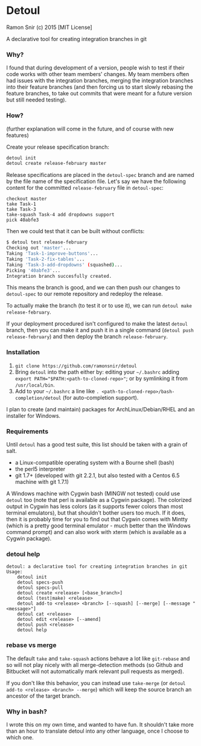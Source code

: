 # Detoul

Ramon Snir (c) 2015 [MIT License]

A declarative tool for creating integration branches in git

### Why?

I found that during development of a version, people wish to test if their code works with other team members' changes. My team members often had issues with the integration branches, merging the integration branches into their feature branches (and then forcing us to start slowly rebasing the feature branches, to take out commits that were meant for a future version but still needed testing).

### How?

(further explanation will come in the future, and of course with new features)

Create your release specification branch:
```sh
detoul init
detoul create release-february master
```

Release specifications are placed in the `detoul-spec` branch and are named by the file name of the specification file. Let's say we have the following content for the committed `release-february` file in `detoul-spec`:
```
checkout master
take Task-1
take Task-3
take-squash Task-4 add dropdowns support
pick 40abfe3
```

Then we could test that it can be built without conflicts:
```sh
$ detoul test release-february
Checking out 'master'...
Taking 'Task-1-improve-buttons'...
Taking 'Task-2-fix-tables'...
Taking 'Task-3-add-dropdowns' (squashed)...
Picking '40abfe3'...
Integration branch succesfully created.
```

This means the branch is good, and we can then push our changes to `detoul-spec` to our remote repository and redeploy the release.

To actually make the branch (to test it or to use it), we can run `detoul make release-february`.

If your deployment procedured isn't configured to make the latest `detoul` branch, then you can make it and push it in a single command (`detoul push release-february`) and then deploy the branch `release-february`.

### Installation

1. `git clone https://github.com/ramonsnir/detoul`
2. Bring `detoul` into the path either by: editing your `~/.bashrc` adding `export PATH="$PATH:<path-to-cloned-repo>"`; or by symlinking it from `/usr/local/bin`.
3. Add to your `~/.bashrc` a line like `. <path-to-cloned-repo>/bash-completion/detoul` (for auto-completion support).

I plan to create (and maintain) packages for ArchLinux/Debian/RHEL and an installer for Windows.

### Requirements

Until `detoul` has a good test suite, this list should be taken with a grain of salt.

* a Linux-compatible operating system with a Bourne shell (bash)
* the perl5 interpreter
* git 1.7+ (developed with git 2.2.1, but also tested with a Centos 6.5 machine with git 1.7.1)

A Windows machine with Cygwin bash (MINGW not tested) could use `detoul` too (note that perl is available as a Cygwin package). The colorized output in Cygwin has less colors (as it supports fewer colors than most terminal emulators), but that shouldn't bother users too much. If it does, then it is probably time for you to find out that Cygwin comes with Mintty (which is a pretty good terminal emulator - much better than the Windows command prompt) and can also work with xterm (which is available as a Cygwin package).

### detoul help

```
detoul: a declarative tool for creating integration branches in git
Usage:
    detoul init
    detoul specs-push
    detoul specs-pull
    detoul create <release> [<base_branch>]
    detoul (test|make) <release>
    detoul add-to <release> <branch> [--squash] [--merge] [--message "<message>"]
    detoul cat <release>
    detoul edit <release> [--amend]
    detoul push <release>
    detoul help
```

### rebase vs merge

The default `take` and `take-squash` actions behave a lot like `git-rebase` and so will not play nicely with all merge-detection methods (so Github and Bitbucket will not automatically mark relevant pull requests as merged).

If you don't like this behavior, you can instead use `take-merge` (or `detoul add-to <release> <branch> --merge`) which will keep the source branch an ancestor of the target branch.

### Why in bash?

I wrote this on my own time, and wanted to have fun. It shouldn't take more than an hour to translate detoul into any other language, once I choose to which one.
